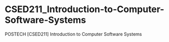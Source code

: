 # CSED211_Introduction-to-Computer-Software-Systems
POSTECH [CSED211] Introduction to Computer Software Systems
